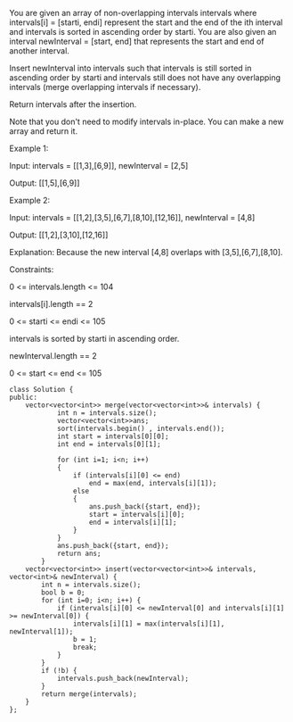 You are given an array of non-overlapping intervals intervals where intervals[i] = [starti, endi] represent the start and the end of the ith interval and intervals is sorted in ascending order by starti. You are also given an interval newInterval = [start, end] that represents the start and end of another interval.

Insert newInterval into intervals such that intervals is still sorted in ascending order by starti and intervals still does not have any overlapping intervals (merge overlapping intervals if necessary).

Return intervals after the insertion.

Note that you don't need to modify intervals in-place. You can make a new array and return it.

Example 1:

Input: intervals = [[1,3],[6,9]], newInterval = [2,5]

Output: [[1,5],[6,9]]


Example 2:

Input: intervals = [[1,2],[3,5],[6,7],[8,10],[12,16]], newInterval = [4,8]

Output: [[1,2],[3,10],[12,16]]

Explanation: Because the new interval [4,8] overlaps with [3,5],[6,7],[8,10].
 

Constraints:

0 <= intervals.length <= 104

intervals[i].length == 2

0 <= starti <= endi <= 105

intervals is sorted by starti in ascending order.

newInterval.length == 2

0 <= start <= end <= 105

```
class Solution {
public:
    vector<vector<int>> merge(vector<vector<int>>& intervals) {
            int n = intervals.size();
            vector<vector<int>>ans;
            sort(intervals.begin() , intervals.end());
            int start = intervals[0][0];
            int end = intervals[0][1];

            for (int i=1; i<n; i++)
            {
                if (intervals[i][0] <= end)
                    end = max(end, intervals[i][1]);
                else
                {
                    ans.push_back({start, end});
                    start = intervals[i][0];
                    end = intervals[i][1];
                }
            }
            ans.push_back({start, end});
            return ans;
        }
    vector<vector<int>> insert(vector<vector<int>>& intervals, vector<int>& newInterval) {
        int n = intervals.size();
        bool b = 0;
        for (int i=0; i<n; i++) {
            if (intervals[i][0] <= newInterval[0] and intervals[i][1] >= newInterval[0]) {
                intervals[i][1] = max(intervals[i][1], newInterval[1]);
                b = 1;
                break;   
            }
        }
        if (!b) {
            intervals.push_back(newInterval);
        }
        return merge(intervals);
    }
};
```
